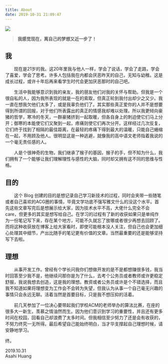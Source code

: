 ```yaml
---
title: About
date: 2019-10-31 21:09:47
---
```


![](https://pan.asahih.com/images/2019/10/31/xkM7mpojd0/IMG_0285.jpg)

> **我感觉现在，离自己的梦想又近一步了！**

## 我

&emsp;&emsp;现在是21岁的我。这20年里我与他人一样，学会了说话，学会了走路，学会了喜爱，学会了思考。许多人包括我在内都会厌恶昨天的自己，无知与幼稚。这是成长过程，或许十年后再来看学生时代会更加厌恶那时的自己吧。

&emsp;&emsp;生活中我能够意识到我的亲友，我的朋友他们对我的关怀与帮助。但我是一个很自私的人，因为我所表现的就是一在的索取，但真正轮到我付出却少之又少。我一直在想我欠他们太多了，或是我辜负他们了。其实那些真正爱你的人并不是想要得到所谓的回报，对于他们所表露出的真正的情感我却难以处理。所以我更倾向豪猪的哲学，寒冷的冬天，一群豪猪挤到一起取暖，但各自身上的刺迫使它们马上分开；御寒的本能使它们又聚到一起，疼痛则使它们再次分开。这样经过几次反复，它们终于找到了相隔的最佳距离，在最轻的疼痛下得到最大的温暖，只能自己蜷缩在一起，不用顾及他人。很明显这是一种逃避，就像我的高中语文老师指着我说的一个毫无责任感的人。

&emsp;&emsp;人是个很神奇的生物，我们继承了猴子的基因，猴子的手，但不知为什么，我们拥有了一个能够让我们理解理性与感性的大脑，同时却又拥有这不同的思维与性格。

## 目的

&emsp;&emsp;这个 Blog 创建的目的是想记录自己学习新技术的过程，同时会夹带一些随笔或者自己喜欢的ACG圈的事情，毕竟文学功底不强写雅文什么的没这个水平。首先这些文章写完后是想展示给大家，因为技术水平不高，大佬什么完全不会care，但更多的其实是想写给自己。在学习的过程有了新的收获如果只是单纯作为一份笔记写下来，存在某个地方，可能不久就忘了放哪或者很少再想去回顾了。而将这种收获放在博客上给大家看时，即使可能根本没人关注，但自己也会更加细心处理其中细节，产出比随手的笔记更有价值的文章。当然最重要的还是能够坚持写下去啦。

## 理想

&emsp;&emsp;从事开发工作。曾经有个学长问我你们想做开发的是不是都想赚很多钱，我当时回答至少我不是，他继续问那你是为了什么，去考个公务员或者教师或许更稳定舒服，我说我想去创造，这是我的理想。教资或者公务员或许是个不错选择，而且我不知道如果将理想变为工作会不会转为失望，但我认为从事一个自己毫无兴趣的事情只会永远无聊。活着当然是首要目标，只是我不想压抑的活着。

&emsp;&emsp;前几天参加了一位决心要带起我们学校ACM的老师举办的算法比赛，在座的很多大一新生，羡慕之情油然而生。因为他们意识到学习的重要性，并且还有更多时间在校园，回看自己却浪费了太多时间。但我相信至少努力了还是会有收获的，不努力终究一无所得。最后希望自己能始终明白，当才华支撑起自己理想时候，请安静地学习。  

  
  

终。  


2019.10.31  
Asahi Huang



​		
